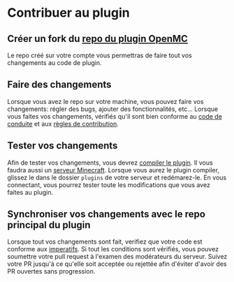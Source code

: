 # Contribuer au plugin

## Créer un fork du [repo du plugin **OpenMC**](https://github.com/ServerOpenMC/PluginV2)

Le repo créé sur votre compte vous permettras de faire tout vos changements au code de plugin.

## Faire des changements

Lorsque vous avez le repo sur votre machine, vous pouvez faire vos changements: régler des bugs, ajouter des fonctionnalités, etc...
Lorsque vous faites vos changements, vérifiés qu'il sont bien conforme au
[code de conduite](https://github.com/ServerOpenMC/PluginV2/blob/master/CODE_OF_CONDUCT.md)
et aux [règles de contribution](https://github.com/ServerOpenMC/PluginV2/blob/master/CONTRIBUTING.md).

## Tester vos changements

Afin de tester vos changements, vous devrez [compiler le plugin](build.md). Il vous faudra aussi un [serveur Minecraft](../install.md).
Lorsque vous aurez le plugin compiler, glissez le dans le dossier `plugins` de votre serveur et redémarez-le.
En vous connectant, vous pourrez tester toute les modifications que vous avez faites au plugin.

## Synchroniser vos changements avec le repo principal du plugin

Lorsque tout vos changements sont fait, verifiez que votre code est conforme aux [imperatifs](imperatifs.md).
Si tout les conditions sont vérifiés, vous pouvez soumettre votre pull request à l'examen des modérateurs du serveur.
Suivez votre PR jusqu'à ce qu'elle soit acceptée ou rejettée afin d'éviter d'avoir des PR ouvertes sans progression.
